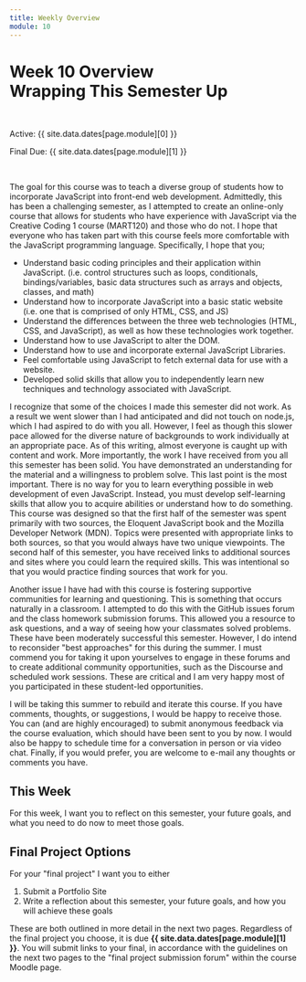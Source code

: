 ```yaml
---
title: Weekly Overview
module: 10
---
```


# Week 10 Overview <br />Wrapping This Semester Up


<br />


Active: {{ site.data.dates[page.module][0] }}

Final Due: {{ site.data.dates[page.module][1] }}


<br />

<!-- <div class="embed-responsive embed-responsive-16by9"><iframe class="embed-responsive-item" src="https://www.youtube.com/embed/GGX5lm2me0A" frameborder="0" allowfullscreen></iframe></div> -->


The goal for this course was to teach a diverse group of students how to incorporate JavaScript into front-end web development. Admittedly, this has been a challenging semester, as I attempted to create an online-only course that allows for students who have experience with JavaScript via the Creative Coding 1 course (MART120) and those who do not. I hope that everyone who has taken part with this course feels more comfortable with the JavaScript programming language. Specifically, I hope that you;

- Understand basic coding principles and their application within JavaScript. (i.e. control structures such as loops, conditionals, bindings/variables, basic data structures such as arrays and objects, classes, and math)
- Understand how to incorporate JavaScript into a basic static website (i.e. one that is comprised of only HTML, CSS, and JS)
- Understand the differences between the three web technologies (HTML, CSS, and JavaScript), as well as how these technologies work together.
- Understand how to use JavaScript to alter the DOM.
- Understand how to use and incorporate external JavaScript Libraries.
- Feel comfortable using JavaScript to fetch external data for use with a website.
- Developed solid skills that allow you to independently learn new techniques and technology associated with JavaScript.

I recognize that some of the choices I made this semester did not work. As a result we went slower than I had anticipated and did not touch on node.js, which I had aspired to do with you all. However, I feel as though this slower pace allowed for the diverse nature of backgrounds to work individually at an appropriate pace. As of this writing, almost everyone is caught up with content and work. More importantly, the work I have received from you all this semester has been solid. You have demonstrated an understanding for the material and a willingness to problem solve. This last point is the most important. There is no way for you to learn everything possible in web development of even JavaScript. Instead, you must develop self-learning skills that allow you to acquire abilities or understand how to do something. This course was designed so that the first half of the semester was spent primarily with two sources, the Eloquent JavaScript book and the Mozilla Developer Network (MDN). Topics were presented with appropriate links to both sources, so that you would always have two unique viewpoints. The second half of this semester, you have received links to additional sources and sites where you could learn the required skills. This was intentional so that you would practice finding sources that work for you.

Another issue I have had with this course is fostering supportive communities for learning and questioning. This is something that occurs naturally in a classroom. I attempted to do this with the GitHub issues forum and the class homework submission forums. This allowed you a resource to ask questions, and a way of seeing how your classmates solved problems. These have been moderately successful this semester. However, I do intend to reconsider "best approaches" for this during the summer. I must commend you for taking it upon yourselves to engage in these forums and to create additional community opportunities, such as the Discourse and scheduled work sessions. These are critical and I am very happy most of you participated in these student-led opportunities.

I will be taking this summer to rebuild and iterate this course. If you have comments, thoughts, or suggestions, I would be happy to receive those. You can (and are highly encouraged) to submit anonymous feedback via the course evaluation, which should have been sent to you by now. I would also be happy to schedule time for a conversation in person or via video chat. Finally, if you would prefer, you are welcome to e-mail any thoughts or comments you have.

## This Week

For this week, I want you to reflect on this semester, your future goals, and what you need to do now to meet those goals.

## Final Project Options

For your "final project" I want you to either

1. Submit a Portfolio Site
2. Write a reflection about this semester, your future goals, and how you will achieve these goals

These are both outlined in more detail in the next two pages. Regardless of the final project you choose, it is due **{{ site.data.dates[page.module][1] }}**. You will submit links to your final, in accordance with the guidelines on the next two pages to the "final project submission forum" within the course Moodle page. 
